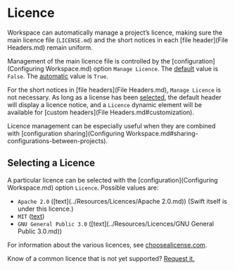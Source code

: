 <!--
 Licence.md
 
 This source file is part of the Workspace open source project.
 
 Copyright ©2017 Jeremy David Giesbrecht and the Workspace contributors.
 
 Soli Deo gloria
 
 Licensed under the Apache License, Version 2.0
 See http://www.apache.org/licenses/LICENSE-2.0 for licence information.
 -->

# Licence

Workspace can automatically manage a project’s licence, making sure the main licence file (`LICENSE.md`) and the short notices in each [file header](File Headers.md) remain uniform.

Management of the main licence file is controlled by the [configuration](Configuring Workspace.md) option `Manage Licence`. The [default](Responsibilities.md#default-vs-automatic) value is `False`. The [automatic](Responsibilities.md#default-vs-automatic) value is `True`.

For the short notices in [file headers](File Headers.md), `Manage Licence` is not necessary. As long as a license has been [selected](#selecting-a-licence), the default header will display a licence notice, and a `Licence` dynamic element will be available for [custom headers](File Headers.md#customization).

Licence management can be especially useful when they are combined with [configuration sharing](Configuring Workspace.md#sharing-configurations-between-projects).

## Selecting a Licence

A particular licence can be selected with the [configuration](Configuring Workspace.md) option `Licence`. Possible values are:

- `Apache 2.0` ([text](../Resources/Licences/Apache 2.0.md)) (Swift itself is under this licence.)
- `MIT` ([text](../Resources/Licences/MIT.md))
- `GNU General Public 3.0` ([text](../Resources/Licences/GNU General Public 3.0.md))

For information about the various licences, see [choosealicense.com](https://choosealicense.com).

Know of a common licence that is not yet supported? [Request it.](https://github.com/SDGGiesbrecht/Workspace/issues)

